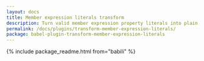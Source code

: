 ```yaml
---
layout: docs
title: Member expression literals transform
description: Turn valid member expression property literals into plain identifiers
permalink: /docs/plugins/transform-member-expression-literals/
package: babel-plugin-transform-member-expression-literals
---
```


{% include package_readme.html from="babili" %}
